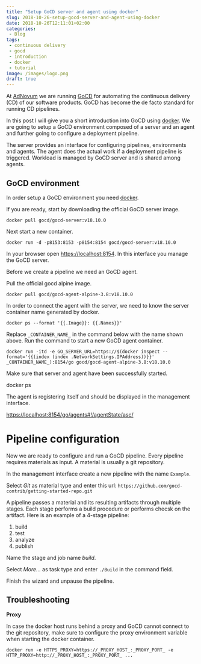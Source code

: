 ```yaml
---
title: "Setup GoCD server and agent using docker"
slug: 2018-10-26-setup-gocd-server-and-agent-using-docker
date: 2018-10-26T12:11:01+02:00
categories:
 - Blog
tags:
 - continuous delivery
 - gocd
 - introduction
 - docker
 - tutorial
image: /images/logo.png
draft: true
---
```


At [AdNovum](https://www.adnovum.ch/) we are running [GoCD](https://www.gocd.org/) for automating the continuous delivery (CD) of our software products. GoCD has become the de facto standard for running CD pipelines.

In this post I will give you a short introduction into GoCD using [docker](https://www.docker.com/). We are going to setup a GoCD environment composed of a server and an agent and further going to configure a deployment pipeline.

The server provides an interface for configuring pipelines, environments and agents. The agent does the actual work if a deployment pipeline is triggered. Workload is managed by GoCD server and is shared among agents.

## GoCD environment

In order setup a GoCD environment you need [docker](https://www.docker.com/get-started).

If you are ready, start by downloading the official GoCD server image.

`docker pull gocd/gocd-server:v18.10.0`

Next start a new container.

`docker run -d -p8153:8153 -p8154:8154 gocd/gocd-server:v18.10.0`

In your browser open [https://localhost:8154](https://localhost:8154). In this interface you manage the GoCD server.

Before we create a pipeline we need an GoCD agent.

Pull the official gocd alpine image.

`docker pull gocd/gocd-agent-alpine-3.8:v18.10.0`

In order to connect the agent with the server, we need to know the server container name generated by docker.

`docker ps --format '{{.Image}}: {{.Names}}'`

Replace `_CONTAINER_NAME_` in the command below with the name shown above. Run the command to start a new GoCD agent container.

`docker run -itd -e GO_SERVER_URL=https://$(docker inspect --format='{{(index (index .NetworkSettings.IPAddress))}}' _CONTAINER_NAME_):8154/go gocd/gocd-agent-alpine-3.8:v18.10.0`

Make sure that server and agent have been successfully started.

docker ps

The agent is registering itself and should be displayed in the management interface.

[https://localhost:8154/go/agents#!/agentState/asc/](https://localhost:8154/go/agents#!/agentState/asc/)

# Pipeline configuration

Now we are ready to configure and run a GoCD pipeline. Every pipeline requires materials as input. A material is usually a git repository.

In the management interface create a new pipeline with the name `Example`.

Select *Git* as material type and enter this url: `https://github.com/gocd-contrib/getting-started-repo.git`

A pipeline passes a material and its resulting artifacts through multiple stages. Each stage performs a build procedure or performs checsk on the artifact. Here is an example of a 4-stage pipeline:

1. build
2. test
3. analyze
4. publish

Name the stage and job name *build*.

Select *More...* as task type and enter `./Build` in the command field.

Finish the wizard and unpause the pipeline.

## Troubleshooting

**Proxy**

In case the docker host runs behind a proxy and GoCD cannot connect to the git repository, make sure to configure the proxy environment variable when starting the docker container.

`docker run -e HTTPS_PROXY=https://_PROXY_HOST_:_PROXY_PORT_ -e HTTP_PROXY=http://_PROXY_HOST_:_PROXY_PORT_ ...`